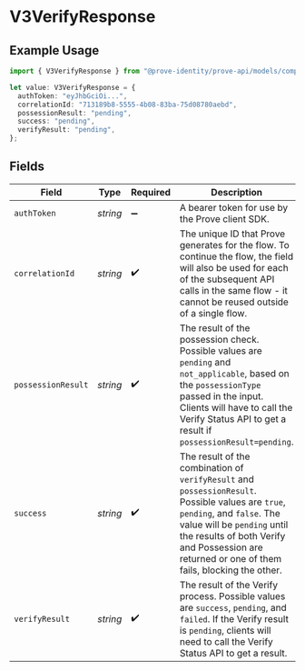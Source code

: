# V3VerifyResponse

## Example Usage

```typescript
import { V3VerifyResponse } from "@prove-identity/prove-api/models/components";

let value: V3VerifyResponse = {
  authToken: "eyJhbGciOi...",
  correlationId: "713189b8-5555-4b08-83ba-75d08780aebd",
  possessionResult: "pending",
  success: "pending",
  verifyResult: "pending",
};
```

## Fields

| Field                                                                                                                                                                                                                                                          | Type                                                                                                                                                                                                                                                           | Required                                                                                                                                                                                                                                                       | Description                                                                                                                                                                                                                                                    | Example                                                                                                                                                                                                                                                        |
| -------------------------------------------------------------------------------------------------------------------------------------------------------------------------------------------------------------------------------------------------------------- | -------------------------------------------------------------------------------------------------------------------------------------------------------------------------------------------------------------------------------------------------------------- | -------------------------------------------------------------------------------------------------------------------------------------------------------------------------------------------------------------------------------------------------------------- | -------------------------------------------------------------------------------------------------------------------------------------------------------------------------------------------------------------------------------------------------------------- | -------------------------------------------------------------------------------------------------------------------------------------------------------------------------------------------------------------------------------------------------------------- |
| `authToken`                                                                                                                                                                                                                                                    | *string*                                                                                                                                                                                                                                                       | :heavy_minus_sign:                                                                                                                                                                                                                                             | A bearer token for use by the Prove client SDK.                                                                                                                                                                                                                | eyJhbGciOi...                                                                                                                                                                                                                                                  |
| `correlationId`                                                                                                                                                                                                                                                | *string*                                                                                                                                                                                                                                                       | :heavy_check_mark:                                                                                                                                                                                                                                             | The unique ID that Prove generates for the flow. To continue the flow, the field will also be used for each of the subsequent API calls in the same flow - it cannot be reused outside of a single flow.                                                       | 713189b8-5555-4b08-83ba-75d08780aebd                                                                                                                                                                                                                           |
| `possessionResult`                                                                                                                                                                                                                                             | *string*                                                                                                                                                                                                                                                       | :heavy_check_mark:                                                                                                                                                                                                                                             | The result of the possession check. Possible values are `pending` and `not_applicable`, based on the `possessionType` passed in the input. Clients will have to call the Verify Status API to get a result if `possessionResult=pending`.                      | pending                                                                                                                                                                                                                                                        |
| `success`                                                                                                                                                                                                                                                      | *string*                                                                                                                                                                                                                                                       | :heavy_check_mark:                                                                                                                                                                                                                                             | The result of the combination of `verifyResult` and `possessionResult`. Possible values are `true`, `pending`, and `false`. The value will be `pending` until the results of both Verify and Possession are returned or one of them fails, blocking the other. | pending                                                                                                                                                                                                                                                        |
| `verifyResult`                                                                                                                                                                                                                                                 | *string*                                                                                                                                                                                                                                                       | :heavy_check_mark:                                                                                                                                                                                                                                             | The result of the Verify process. Possible values are `success`, `pending`, and `failed`. If the Verify result is `pending`, clients will need to call the Verify Status API to get a result.                                                                  | pending                                                                                                                                                                                                                                                        |